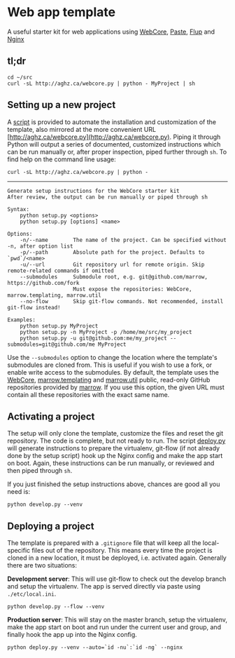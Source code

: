 Web app template
================
A useful starter kit for web applications using
[WebCore](https://github.com/marrow/WebCore),
[Paste](http://pythonpaste.org/),
[Flup](http://trac.saddi.com/flup) and
[Nginx](http://wiki.nginx.org/Main)


tl;dr
-----

    cd ~/src
    curl -sL http://aghz.ca/webcore.py | python - MyProject | sh


Setting up a new project
------------------------

A [script](https://github.com/aGHz/webcore_template/blob/master/setup.py) is provided
to automate the installation and customization of the template, also mirrored at the more convenient URL
[http://aghz.ca/webcore.py](http://aghz.ca/webcore.py). Piping it through Python will
output a series of documented, customized instructions which can be run manually or, after proper inspection,
piped further through `sh`. To find help on the command line usage:

    curl -sL http://aghz.ca/webcore.py | python -

- - -

    Generate setup instructions for the WebCore starter kit
    After review, the output can be run manually or piped through sh

    Syntax:
        python setup.py <options>
        python setup.py [options] <name>

    Options:
        -n/--name        The name of the project. Can be specified without -n, after option list
        -p/--path        Absolute path for the project. Defaults to `pwd`/<name>
        -u/--url         Git repository url for remote origin. Skip remote-related commands if omitted
        --submodules     Submodule root, e.g. git@github.com/marrow, https://github.com/fork
                         Must expose the repositories: WebCore, marrow.templating, marrow.util
        --no-flow        Skip git-flow commands. Not recommended, install git-flow instead!

    Examples:
        python setup.py MyProject
        python setup.py -n MyProject -p /home/me/src/my_project
        python setup.py -u git@github.com:me/my_project --submodules=git@github.com/me MyProject


Use the `--submodules` option to change the location where the template's submodules are cloned from.
This is useful if you wish to use a fork, or enable write access to the submodules. By default, the
template uses the
[WebCore](https://github.com/marrow/WebCore),
[marrow.templating](https://github.com/marrow/marrow.templating) and
[marrow.util](https://github.com/marrow/marrow.util) public, read-only GitHub repositories
provided by [marrow](https://github.com/marrow/). If you use this option, the given URL must contain
all these repositories with the exact same name.


Activating a project
--------------------

The setup will only clone the template, customize the files and reset the git repository.
The code is complete, but not ready to run. The script 
[deploy.py](https://github.com/aGHz/webcore_template/blob/master/deploy.py)
will generate instructions to prepare the virtualenv, git-flow (if not already done by the setup script)
hook up the Nginx config and make the app start on boot. Again, these instructions can be run
manually, or reviewed and then piped through `sh`.

If you just finished the setup instructions above, chances are good all you need is:

    python develop.py --venv


Deploying a project
-------------------

The template is prepared with a `.gitignore` file that will keep all the local-specific files out
of the repository. This means every time the project is cloned in a new location, it must be deployed,
i.e. activated again. Generally there are two situations:

__Development server__: This will use git-flow to check out the develop branch and setup the virtualenv.
The app is served directly via paste using `./etc/local.ini`.

    python develop.py --flow --venv
    
__Production server__: This will stay on the master branch, setup the virtualenv, make the app start
on boot and run under the current user and group, and finally hook the app up into the Nginx config.

    python deploy.py --venv --auto=`id -nu`:`id -ng` --nginx
    
